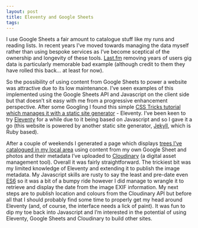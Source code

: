```yaml
---
layout: post
title: Eleventy and Google Sheets
tags:
---
```


I use Google Sheets a fair amount to catalogue stuff like my runs and reading lists. In recent years I’ve moved towards managing the data myself rather than using bespoke services as I’ve become sceptical of the ownership and longevity of these tools. [Last.fm](https://last.fm) removing years of users gig data is particularly memorable bad example (although credit to them they have rolled this back… at least for now). 

So the possibility of using content from Google Sheets to power a website was attractive due to its low maintenance. I’ve seen examples of this implemented using the Google Sheets API and Javascript on the client side but that doesn’t sit easy with me from a progressive enhancement perspective. After some Googling I found this simple [CSS Tricks tutorial which manages it with a static site generator](https://css-tricks.com/creating-an-editable-site-with-google-sheets-and-eleventy) - Eleventy. I’ve been keen to try [Eleventy](https://www.11ty.dev/) for a while due to it being based on Javascript and so I gave it a go (this website is powered by another static site generator, [Jekyll](https://jekyllrb.com/), which is Ruby based).

After a couple of weekends I generated a page which displays [trees I’ve catalogued in my local area](https://jackcraig.github.io/tree-notes/dist/) using content from my own Google Sheet and photos and their metadata I’ve uploaded to [Cloudinary](https://cloudinary.com/) (a digital asset management tool). Overall it was fairly straightforward. The trickiest bit was my limited knowledge of Eleventy and extending it to publish the image metadata. My Javascript skills are rusty to say the least and pre-date even [ES6](https://www.w3schools.com/js/js_es6.asp) so it was a bit of a bumpy ride however I did manage to wrangle it to retrieve and display the date from the image EXIF information. My next steps are to publish location and colours from the Cloudinary API but before all that I should probably find some time to properly get my head around Eleventy (and, of course, the interface needs a lick of paint). It was fun to dip my toe back into Javascript and I’m interested in the potential of using Eleventy, Google Sheets and Cloudinary to build other sites.
